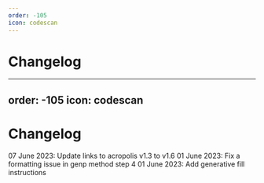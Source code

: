 ```yaml
---
order: -105
icon: codescan
---
```


# Changelog
---
order: -105
icon: codescan
---

# Changelog

07 June 2023: Update links to acropolis v1.3 to v1.6
01 June 2023: Fix a formatting issue in genp method step 4
01 June 2023: Add generative fill instructions